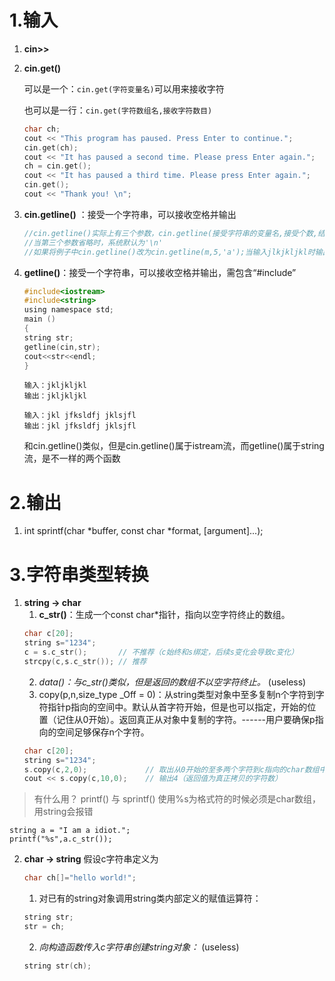 # 1.输入
1. **cin>>**
2. **cin.get()**

	可以是一个：`cin.get(字符变量名)`可以用来接收字符
	
	也可以是一行：`cin.get(字符数组名,接收字符数目)`
	```c
    char ch;
    cout << "This program has paused. Press Enter to continue.";
    cin.get(ch);
    cout << "It has paused a second time. Please press Enter again."; 
    ch = cin.get();
    cout << "It has paused a third time. Please press Enter again.";
    cin.get();
    cout << "Thank you! \n";
	```
3. **cin.getline()** ：接受一个字符串，可以接收空格并输出
	```c
	//cin.getline()实际上有三个参数，cin.getline(接受字符串的变量名,接受个数,结束字符)
	//当第三个参数省略时，系统默认为'\n'
	//如果将例子中cin.getline()改为cin.getline(m,5,'a');当输入jlkjkljkl时输出jklj，输入jkaljkljkl时，输出jk
	```
4. **getline()**：接受一个字符串，可以接收空格并输出，需包含“#include<string>”
	```c
	#include<iostream>
	#include<string>
	using namespace std;
	main ()
	{
	string str;
	getline(cin,str);
	cout<<str<<endl;
	}
	```
	```
	输入：jkljkljkl
	输出：jkljkljkl

	输入：jkl jfksldfj jklsjfl
	输出：jkl jfksldfj jklsjfl
	```
	和cin.getline()类似，但是cin.getline()属于istream流，而getline()属于string流，是不一样的两个函数

# 2.输出
1. int sprintf(char *buffer, const char *format, [argument]...);
# 3.字符串类型转换
1. **string -> char**
	1. **c_str()**：生成一个const char*指针，指向以空字符终止的数组。
	```cpp
	char c[20];
	string s="1234";
	c = s.c_str();       // 不推荐（c始终和s绑定，后续s变化会导致c变化）
	strcpy(c,s.c_str()); // 推荐
	```
	2. _data()：与c_str()类似，但是返回的数组不以空字符终止。_ (useless)
	3. copy(p,n,size_type _Off = 0)：从string类型对象中至多复制n个字符到字符指针p指向的空间中。默认从首字符开始，但是也可以指定，开始的位置（记住从0开始）。返回真正从对象中复制的字符。------用户要确保p指向的空间足够保存n个字符。
	```cpp
	char c[20];
	string s="1234";
	s.copy(c,2,0);             // 取出从0开始的至多两个字符到c指向的char数组中 c == "12"
	cout << s.copy(c,10,0);    // 输出4（返回值为真正拷贝的字符数）
	```
> 有什么用？
	printf() 与 sprintf() 使用%s为格式符的时候必须是char数组，用string会报错
	
	string a = "I am a idiot.";
	printf("%s",a.c_str());

2. **char -> string**
	假设c字符串定义为 
	```cpp
	char ch[]="hello world!";
	```
	1. 对已有的string对象调用string类内部定义的赋值运算符：
	```cpp
	string str;
	str = ch; 
	```
	2. _向构造函数传入c字符串创建string对象：_ (useless)
	```cpp
	string str(ch);
	```
